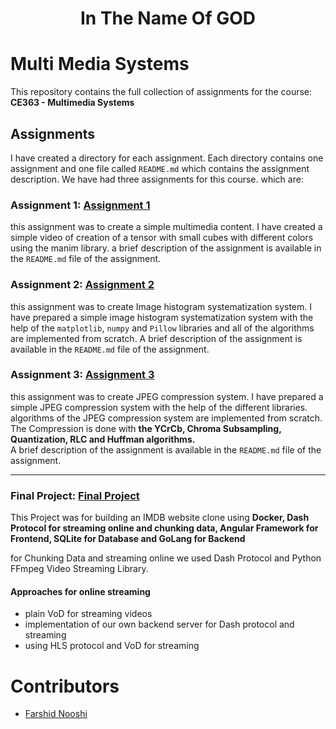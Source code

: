 <div align="center">
  <h1>In The Name Of GOD</h1>
</div>

# Multi Media Systems

This repository contains the full collection of assignments for the course:\
**CE363 - Multimedia Systems**

## Assignments

I have created a directory for each assignment. Each directory contains one assignment and 
one file called `README.md` which contains the assignment description.
We have had three assignments for this course. which are:
### Assignment 1: [Assignment 1](https://github.com/FarshidNooshi/Multi-Media-Systems/tree/master/assignment%201) 
    
this assignment was to create a simple multimedia content. I have created a simple video of creation of 
a tensor with small cubes with different colors using the manim library. a brief description of the assignment
is available in the `README.md` file of the assignment.

### Assignment 2: [Assignment 2](https://github.com/FarshidNooshi/Multi-Media-Systems/tree/master/assignment%202)

this assignment was to create Image histogram systematization system. I have prepared a simple image 
histogram systematization system with the help of the `matplotlib`, `numpy` and `Pillow` libraries and all of the
algorithms are implemented from scratch. A brief description of the assignment is available in the `README.md` file of the assignment.
### Assignment 3: [Assignment 3](https://github.com/FarshidNooshi/Multi-Media-Systems/tree/master/assignment%203)
    
this assignment was to create JPEG compression system. I have prepared a simple JPEG compression system with the
help of the different libraries. algorithms of the JPEG compression system are implemented from scratch.
The Compression is done with **the YCrCb, Chroma Subsampling, Quantization, RLC and Huffman algorithms.**\
A brief description of the assignment is available in the `README.md` file of the assignment.

---

### Final Project: [Final Project](https://github.com/CEIT-AUT/hollyworld)
    
This Project was for building an IMDB website clone using **Docker, Dash Protocol for streaming online and chunking data, Angular Framework for Frontend, SQLite for Database and GoLang for Backend**

for Chunking Data and streaming online we used Dash Protocol and Python FFmpeg Video Streaming Library.
#### Approaches for online streaming
* plain VoD for streaming videos 
* implementation of our own backend server for Dash protocol and streaming
* using HLS protocol and VoD for streaming

# Contributors
* [Farshid Nooshi](https:/ce.aut.ac.ir/~Farshid_Nooshi)
